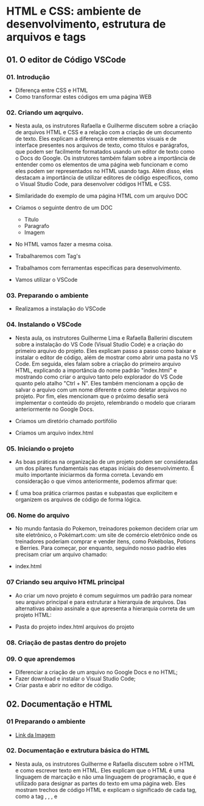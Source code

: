 # HTML e CSS: ambiente de desenvolvimento, estrutura de arquivos e tags

## 01. O editor de Código VSCode

### 01. Introdução

- Diferença entre CSS e HTML
- Como transformar estes códigos em uma página WEB

### 02. Criando um aqrquivo.

- Nesta aula, os instrutores Rafaella e Guilherme discutem sobre a criação de arquivos HTML e CSS e a relação com a criação de um documento de texto. Eles explicam a diferença entre elementos visuais e de interface presentes nos arquivos de texto, como títulos e parágrafos, que podem ser facilmente formatados usando um editor de texto como o Docs do Google. Os instrutores também falam sobre a importância de entender como os elementos de uma página web funcionam e como eles podem ser representados no HTML usando tags. Além disso, eles destacam a importância de utilizar editores de código específicos, como o Visual Studio Code, para desenvolver códigos HTML e CSS.

- Similaridade do exemplo de uma página HTML com um arquivo DOC
- Criamos o seguinte dentro de um DOC
	- Título
	- Paragrafo
	- Imagem
- No HTML vamos fazer a mesma coisa.
- Trabalharemos com Tag's
- Trabalhamos com ferramentas especificas para desenvolvimento. 
- Vamos utilizar o VSCode

### 03. Preparando o ambiente

- Realizamos a instalação do VSCode


### 04. Instalando o VSCode

- Nesta aula, os instrutores Guilherme Lima e Rafaella Ballerini discutem sobre a instalação do VS Code (Visual Studio Code) e a criação do primeiro arquivo do projeto. Eles explicam passo a passo como baixar e instalar o editor de código, além de mostrar como abrir uma pasta no VS Code. Em seguida, eles falam sobre a criação do primeiro arquivo HTML, explicando a importância do nome padrão "index.html" e mostrando como criar o arquivo tanto pelo explorador do VS Code quanto pelo atalho "Ctrl + N". Eles também mencionam a opção de salvar o arquivo com um nome diferente e como deletar arquivos no projeto. Por fim, eles mencionam que o próximo desafio será implementar o conteúdo do projeto, relembrando o modelo que criaram anteriormente no Google Docs.

- Criamos um diretório chamado portifólio
- Criamos um arquivo index.html

### 05. Iniciando o projeto

- As boas práticas na organização de um projeto podem ser consideradas um dos pilares fundamentais nas etapas iniciais do desenvolvimento. É muito importante iniciarmos da forma correta. Levando em consideração o que vimos anteriormente, podemos afirmar que:

- É uma boa prática criarmos pastas e subpastas que explicitem e organizem os arquivos de código de forma lógica.

### 06. Nome do arquivo

- No mundo fantasia do Pokemon, treinadores pokemon decidem criar um site eletrônico, o Pokémart.com: um site de comércio eletrônico onde os treinadores poderiam comprar e vender itens, como Pokébolas, Potions e Berries. Para começar, por enquanto, seguindo nosso padrão eles precisam criar um arquivo chamado:

- index.html

### 07 Criando seu arquivo HTML principal

- Ao criar um novo projeto é comum seguirmos um padrão para nomear seu arquivo principal e para estruturar a hierarquia de arquivos. Das alternativas abaixo assinale a que apresenta a hierarquia correta de um projeto HTML:

- Pasta do projeto
	index.html
	arquivos do projeto

### 08. Criação de pastas dentro do projeto

### 09. O que aprendemos

 - Diferenciar a criação de um arquivo no Google Docs e no HTML;
 - Fazer download e instalar o Visual Studio Code;
 - Criar pasta e abrir no editor de código.


## 02. Documentação e HTML

### 01 Preparando o ambiente

- [Link da Imagem](https://github.com/alura-cursos/html-logo/archive/refs/heads/main.zip)

### 02. Documentação e extrutura básica do HTML

- Nesta aula, os instrutores Guilherme e Rafaella discutem sobre o HTML e como escrever texto em HTML. Eles explicam que o HTML é uma linguagem de marcação e não uma linguagem de programação, e que é utilizado para designar as partes do texto em uma página web. Eles mostram trechos de código HTML e explicam o significado de cada tag, como a tag <!DOCTYPE html>, <html>, <head>, e <title>. Eles também mencionam a importância de procurar a documentação da linguagem e recomendam a página de introdução ao HTML do site W3Schools. No geral, é uma introdução importante para quem está começando a aprender HTML.

- Aprender a utilizar a documentação do HTML, CSS e JavaScript
- Vamos utilizar o site como documentação
- [3school](https://www.w3schools.com/html/)
- HTMl é uma linguagem de marcação de texto
	- Diferente de programação
	- HTML descreve a estrutura de uma página.
	- Marcar uma página inteira
- Vamos seguir a documentação e criar a nossa primeira página HTML
- Criamos de forma explicada as tag's abaixo:

	````html
		<!DOCTYPE html>
		<html>
		    <head>
		        <title>Portifólio</title>
		    </head>
		</html>
	````

### 03. A importancia da documentação

- O que é?
	- Guira de toda a pessoa desenvolvedora

- Importância:
	- No aprendizado e no desenvolvimento de aplicações

- Quando devmeos utilizar:
	- Sempre que precissarmos saber a extrutura de um método

- Oura forma de ajuda:
	- Comunidades como as seguintes:
		- [Stackoverflow](https://stackoverflow.com/)
		- [wrschools](https://www.w3schools.com/html/html_intro.asp)

 
### 04. Criando o corpo da página

- Nesta aula, Rafaella e Guilherme discutem sobre a estrutura básica de uma página web em HTML. Eles explicam que a tag <body> define o corpo do documento e é onde devemos adicionar todo o conteúdo visível da página, como cabeçalhos, parágrafos, imagens, hiperlinks, tabelas e listas.

Eles mostram como adicionar um título na página utilizando a tag <h1> e explicam que as tags de heading devem ser utilizadas para marcar títulos e subtítulos, seguindo uma ordem hierárquica.

Também explicam como adicionar um parágrafo na página utilizando a tag <p> e a importância de utilizar as tags apropriadas para cada tipo de conteúdo.

Por fim, mostram como adicionar uma imagem na página utilizando a tag <img>, especificando o caminho da imagem e adicionando um texto alternativo com a propriedade alt.

No geral, a aula aborda os conceitos básicos de estruturação de uma página web em HTML, enfatizando a importância de utilizar as tags corretas e adicionar texto alternativo nas imagens para melhorar a acessibilidade da página.

- Tudo que queremos vizualizar vai ficar dentro da tag <body></body>
- Tudo que queremos como titulo <h1></h1>
- O HTML interpresta de uma maneira diferente as determinadas Tag's.
- para mostrarmos uma imagem <img src="index.png">

- criamos o seguinte projeto
	````html
		<!DOCTYPE html>
		<html>
		    <head>
		        <title>Portifólio</title>
		    </head>    
		        <h1>Isso é um título</h1>        
		        <h2>Isso é um sub-título</h2>  
		        <p>Isto é um paragrafo</p>
		        <img src="html.png" alt="Logo do HTML 5">
		    </body>
		</html>
	````

### 05. Adicionando uma imagem:

- Nessa aula, aprendemos que para inserir uma imagem em sua página é necessário utilizar a tag <img>. Pensando nisso, considere o código a seguir:

	````html
		<!DOCTYPE html>
		<html>
		    <head>
		        <title>Portfólio</title>
		    </head>
		    <body>
		        <h1>Isso é um título</h1>
		        <p>Isso é um parágrafo</p>
		        <img scr="html.png" alt="Logo do HTML 5">
		    </body>
		</html>
	````

- A imagem só será exibida caso exista um arquivo de imagem chamado “html.png” salvo dentro da pasta do projeto.

- Apenas o texto alternativo será exibido e a imagem estará indisponível, porque o atributo src da tag <img> foi escrito incorretamente.

### 06. Quirks Mode e Live Server

- Nesta aula, os instrutores discutiram sobre a manipulação do código HTML de uma página web. Eles removeram a primeira linha do código, que indica a versão do HTML, e perceberam que a página entrou no "Modo Quirks". Explicaram que antigamente era necessário informar para qual navegador a página estava sendo construída, mas atualmente todos os navegadores sabem utilizar o HTML5. Em seguida, restauraram o <!DOCTYPE html> e utilizaram a extensão "Live Server" no VS Code para que a página seja atualizada automaticamente a cada salvamento do código. Isso evita a necessidade de atualizar a página manualmente a todo momento.

- Modo Quirks - era obrigado informar qual navegador a pagina estava sendo construida.
- Hoje todos os navegadores sabem usar em função do modo de compatibilidade. 

- Existe extensões que podem facilitar o nosso desenvolvimento
- Vamos usar uma extenção para vizualisar o nosso documento atualizado automáticamente. 
	- Live Server
- Com ele podemos ver os nossos ajustes em tempo real.

### 07. Quirks Mode

- Como vimos nessa aula, o uso do <!DOCTYPE html> é muito importante para que o navegador utilize o modo padrão e não o “Quirks Mode”. Pensando nisso, assinale a alternativa correta:

- O Quirks Mode é o modo em que o navegador adapta páginas web que estão em versões antigas para que funcionem, o que pode quebrar sua página em HTML 5. Portanto, esse modo deve ser evitado através do uso do <!DOCTYPE html>.

### 08. Para saber mais: Extensões do VSCode

- [Extensões mais usadas](https://www.alura.com.br/artigos/extensoes-vs-code-descubra-as-mais-usadas?_gl=1*1nifmbl*_ga*MTA2Njc5NzMwNS4xNjc4Mjc2NDU2*_ga_1EPWSW3PCS*MTcwNTA5Nzg2Ny42Mi4xLjE3MDUxMDI5NDguMC4wLjA.*_fplc*aDUzTSUyQjN5UVo2eE0zTVN6eHBzSURKYkpSUzNFSWVIVyUyQnRJOThWZmM0bDNsWmxiJTJCNVpOMUFCQ09Ua1pudDdoZDV3OCUyRmhmSmNOaWNYdXhjcG8zSmFTJTJCcU14UXI0JTJGVGo2UWd5NlVORlVSUmlqeHhvZURwQyUyRk9RM2RXU0tuQUElM0QlM0Q.)

### 09. Para saber mais sobre a extrutura do HTML

- A estrutura básica do HTML:
- Para criar um arquivo HTML devemos seguir um padrão:
	````html
		<!DOCTYPE html>
		<html lang="pt-br">
		<head>
		    <meta charset="UTF-8">
		    <meta http-equiv="X-UA-Compatible" content="IE=edge">
		    <meta name="viewport" content="width=device-width, initial-scale=1.0">
		    <title>Document</title>
		</head>
		<body>

		</body>
		</html>
	````

### 10. Mão na massa

- Caminho prático para aprimorar as abilidades tem tecnologias.
- Lísta de exercícios:

````html
<!DOCTYPE html>
<html>
    <head>
        <meta charset="ISO-UTF8">
        <title>Exercícios Mão na Massa 1</title>
    </head>    
        <h1>Resumindo em atividdes o que aprendemso nas primeiras aulas</h1>                
        <p>Nesta aula aprendemos o basico das tag's html para começarmos no mundo da prgramação front end e o aprendizado em tecnologia</p>
        <img src="html.png" alt="Logo do HTML 5">

        <h2>Participantes do projeto</h2>
        <ul>
           <li>Jackson</li>
           <li>Alison</li>
           <li>Natan</li>
        </ul>
        <h2>Idades dos participantes</h2>
        <ol>
            <li>18</li>
            <li>13</li>
            <li>14</li>
        </ol>

    </body>
</html>
````

### 11. Importantes pontos aprendidos nesta aula

- A importância da documentação W3S;
- O que é HTML e porque é considerada uma linguagem de marcação;
- Estruturar um documento HTML com tags e elementos;
- A utilidade da introdução <!DOCTYPE html>;
- Diferença entre a metainformação presente no <head> e o conteúdo presente no <body> de uma página HTML;
- Criar textos alternativos (alts) para uma imagem;
- Acessar a Developer Tools (Ferramentas para Desenvolvedores) de um navegador;
- Quirks mode (modo peculiaridade);
- Utilizar extensões no Visual Studio Code (Live Server por exemplo). 

## 03. Leyoout e tags semânticas

### 01. Projeto da aula anterior

### 02. Preparando o ambiente

- Acessamos o figma
- [figma](https://www.figma.com/)
- Posterior importamos o projeto da alura
- [Projeto da Alura](https://www.figma.com/file/dRdkkewTSz9Xu1TXoQkW0u/Portfolio---Curso-1?type=design&node-id=0%3A1&mode=design&t=XuGrUuV0WIAKkYVd-1)


- Duplicamos o figma da alura
- Duplicate to your drafts

### 03. Projeto no Figma

- Nesta aula, os instrutores Guilherme e Rafaella discutem sobre o processo de desenvolvimento de uma página web. Eles mencionam a importância de ter profissionais que fazem o design da página e aqueles que codificam o design utilizando HTML, CSS e outras tecnologias. Eles explicam que estão utilizando o Figma para desenvolver o projeto e que a designer da Alura, Isa, produziu o layout. Eles destacam que o desafio é codificar o HTML das telas já construídas, utilizando também o CSS para estilizar a página. No próximo passo, eles começarão a trabalhar com o HTML para codificar as telas do projeto.

- Dois tipos de profissional
	- Profissional que vai ter um formato, uma cor
	- Pegamos algo pronto para poder codificar. 
- Ferramenta que utilizamos é o figma para pegar algo pronto.
- Todos os elementos ja foram pré processados. 

- Como funciona o figma 
	- Vamos olhar a imagem e começar a codar
	- Pegaremos algumas informações
	- Vamos usar as seguintes abas:
		- Design
		- Inspecionar
	- Conseguimos ver muitas informações no figma
- Desafio vai ser transformar tudo na página WEB
- Conseguimos ver muitos pontos que já utilizamos 

### 04. Tags semânticas

- Nesta aula, Rafaella e Guilherme discutem sobre como transformar o design do Figma em código HTML. Eles falam sobre a estrutura básica de um documento HTML e mostram atalhos para criar essa estrutura de forma mais rápida. Também explicam o significado das tags <meta> presentes no código, incluindo a tag <meta> com o atributo http-equiv="X-UA-Compatible", que garante o uso da versão mais recente do Microsoft Edge. Eles destacam a importância da codificação UTF-8 para exibir corretamente caracteres especiais. Além disso, abordam a tag <title> para alterar o título da página e discutem sobre a estrutura semântica do HTML, separando os elementos em cabeçalho, conteúdo principal e rodapé. Por fim, mostram como criar essa estrutura básica utilizando as tags <header>, <main> e <footer>.

- Atalhos para iniciar um projeto HTMl com atalhos
	- Digitamos um ! e posterio damos um enter e ele cria toda a extrutura HTML
	````HTML
		<!DOCTYPE html>
		<html lang="en">
			<head>
			    <meta charset="UTF-8">
			    <meta name="viewport" content="width=device-width, initial-scale=1.0">
			    <title>Document</title>
			</head>
			<body>
			    
			</body>
		</html>
	````

- Esta TAg adapta conforme dispositivo.
	- <meta name="viewport" content="width=device-width, initial-scale=1.0">
- Planejar em partes o que vai se desenvolvido
- Em partes, podemos usar o figma para nos auxiliar.
- HTML construimos TAG's de forma semanticara para ajustar estas estruturas
- Estruturas principais
	- Cabecalho
	- Estrutura principal
	- Rodapé

````html
<!DOCTYPE html>
<html lang="pt-br">
	<head>
	    <meta charset="UTF-8">
	    <meta name="viewport" content="width=device-width, initial-scale=1.0">
	    <title>Portifólio</title>
	</head>
		<body>
		    <header></header>
		    <main></main>
		    <footer></footer>    
		</body>
</html>
````

### 05. Acelere sua produtividade no VScode com Emmet

- Para resolver esse problema, podemos contar com o auxílio do Emmet, uma extensão poderosa e amplamente utilizada no VSCode. O Emmet: https://docs.emmet.io/ é uma ferramenta que permite escrever códigos HTML e CSS de forma extremamente rápida e produtiva. Ele utiliza abreviações para gerar estruturas complexas de código com apenas alguns comandos, aumentando significativamente a eficiência do desenvolvedor.

- Emmet, anteriormente conhecido como Zen Coding, é uma ferramenta de codificação avançada desenvolvida por Sergey Chikuyonok. Ele foi projetado para facilitar a escrita de código HTML e CSS de forma rápida e simplificada. O Emmet oferece uma maneira inteligente de criar estruturas complexas por meio de abreviações fáceis de lembrar.

- [emmet](https://docs.emmet.io/)

### 06. Desenvolvendo o HTML

- Nesta aula, Rafaella e Guilherme discutem sobre como estruturar uma página web em HTML. Eles explicam a importância de planejar a estrutura da página com base no design do projeto no Figma. Começam adicionando o título da página usando a tag <h1>. Rafaella mostra como destacar uma parte do texto usando a tag <strong>. Em seguida, adicionam um parágrafo usando a tag <p>. Guilherme explica que os botões serão representados por tags âncora <a>, que permitem redirecionar para outras páginas. Adicionam os links para o Instagram e o GitHub. Rafaella mostra como adicionar uma imagem usando a tag <img>, e eles baixam a imagem do Figma e a adicionam ao código. Ressaltam que ainda é necessário estilizar a página para que fique igual ao design do projeto no Figma.

- Olhamos ao nosso projeto do figma e começamos a desenvolver
- Começando:
	- Primeiramente olhamos para o nosso HTML 
	- No figma começamos da esquerda para a direita
- Pegamos o texto e colocamos na tag h1
- setamos o texto de forma forte <strong>
	- Ajustamos um paragrafo com o descritivo do que estamos
- Vamos usar uma tag angular para direcionar para algum ponto. 
	- <a href="https://instagram.com/rs.willian">Instagram</a>
    - <a href="https://github.com/Wastiel">Github</a>
	
- O nosso código no final fica da seguinte maneira
	````html
		<!DOCTYPE html>
		<html lang="pt-br">
		<head>
		    <meta charset="UTF-8">
		    <meta name="viewport" content="width=device-width, initial-scale=1.0">
		    <title>Portifólio</title>
		</head>
		<body>
		    <header></header>
		    <main>
		        <h1>
		            Eleve seu negócio digital a outro nível 
		            <strong>com um front-end de qualidade<strong>
		        </h1>
		        <p>Olá! Sou Willian Silva, aspirante a desenvolvedor front-end, com foco em Angular, HTML e CSS. Ajudao pequenos negócios e designers a colocarem em prática boas ideias. Vamos juntos alavancar seu negócio com tecnologia e inovação? 
		        </p>
		        <a href="https://instagram.com/rs.willian">Instagram</a>
		        <a href="https://github.com/Wastiel">Github</a>
		    </main>
		    <footer></footer>    
		</body>
		</html>
	````
 ### 07. Para saber mais: tags semânticas

 - Quando começamos um arquivo HTML, há uma estrutura padrão que é usada em qualquer projeto. É importante saber quais são as tags que precisam ser implementadas e entender suas funções dentro do código. Para facilitar esse processo, utilizamos as tags semânticas, que são tags descritivas sobre o conteúdo que armazenam, como é o caso das tags <header>, <main> e <footer>, que conhecemos nessa aula. Elas servem tanto para otimizar a leitura pelos navegadores, como pelas pessoas desenvolvedoras que vão fazer a manutenção do código.

- Para aprender mais sobre as tags que fazem parte da base de um arquivo HTML, você pode ler a documentação MDN “Semântica” e conhecer outros elementos semânticos disponíveis para tornar o seu código mais claro, seja para outras pessoas programadoras, para navegadores ou mecanismos de buscas.

- [semantica](https://developer.mozilla.org/pt-BR/docs/Glossary/Semantics)

### 08. sobre os metadados

- Quando construímos a estrutura básica de tags do HTML, inserimos meta tags dentro da tag <head>. As tags meta determinam os metadados, que são as informações sobre dados de um documento HTML. Logo abaixo, podemos visualizar os metadados que colocamos no código do projeto Portfolio.

- O metadado http-equiv="X-UA-Compatible" content="IE=edge" é utilizado para configurar a página web no Internet Explorer, para que ela esteja sempre em sua versão mais recente.

- O metadado charset="UTF-8" é empregado para repassar aos navegadores qual é o formato de codificação de caracteres utilizado naquele documento.

### 09. Usando Tags Semânticas

- Vimos nas aulas que para escrever um título, um parágrafo, precisamos respeitar uma estrutura básica do HTML. Diante disso, qual das alternativas abaixo contempla a estrutura correta para obtermos como resultado um título e dois parágrafos conforme o exemplo abaixo:

- ALURA - Mergulhe em Tecnologia!
Você vai estudar, praticar, discutir e se aprofundar em uma plataforma que respira tecnologia.
Mergulhe com profundidade e navegue em outras áreas de Tecnologia. Profissional em T. 
	````html
	<h1>ALURA - Mergulhe em Tecnologia!</h1>  
	<p>Você vai estudar, praticar, discutir e se aprofundar em uma plataforma que respira tecnologia.</p>
	<p> Mergulhe com profundidade e navegue em outras áreas de Tecnologia. Profissional em T </p>
	````
### 10. Diferenças entre ancora e botao

- Vimos que para desenvolver diferentes funcionalidades do HTML precisamos entender o comportamento das tags, e que, embora muitas vezes duas ou mais tags sejam parecidas em nome ou finalidade, cada uma é específica à certa situação. Dessa maneira, pensando nas tags <button> de botão e <a> de âncora, marque a alternativa correta que indique a diferença entre elas:

- A tag <button> é diferente da tag <a>, pois, além da semântica, a finalidade também é outra. Usamos <button> para criar um botão de ação e <a> para indicar um link.

### 11. Mão na massa

````html
<!DOCTYPE html>
<html lang="pt-br">
<head>
    <meta charset="UTF-8">
    <meta name="viewport" content="width=device-width, initial-scale=1.0">
    <title>Portifólio</title>
</head>
<body>
    <header></header>
    <main>
        <h1>
            Eleve seu negócio digital a outro nível 
            <strong>com um front-end de qualidade<strong>
        </h1>
        <p>Olá! Sou Willian Silva, aspirante a desenvolvedor front-end, com foco em Angular, HTML e CSS. Ajudao pequenos negócios e designers a colocarem em prática boas ideias. Vamos juntos alavancar seu negócio com tecnologia e inovação? 
        </p>
        <a href="https://instagram.com/rs.willian">Instagram</a>
        <a href="https://github.com/Wastiel">Github</a>
        <img src="imagem_pessoal.jpg" alt="Imagem Pessoal Willian">
    </main>
    <footer></footer>    
</body>
</html>
````

### 12. O que Aprendemos:

- Como consultar o layout do projeto no Figma;
- Escrever o código base do arquivo HTML, usando as tags semânticas que fazem parte da estrutura básica do arquivo;
- A função de cada tag meta.

## 04. Estilizando o projeto com CSS

### 01. Projeto da aula anterior


### 02. Como funciona o CSS

- Nesta aula, Guilherme e Rafaella discutem sobre a importância do CSS na estilização de páginas web. Eles explicam que o CSS é responsável por definir como os elementos devem ser exibidos visualmente, como cores, tamanhos e posicionamentos. O CSS permite aplicar diferentes estilos a um mesmo HTML, utilizando diferentes arquivos .css. Além disso, eles mencionam que o CSS resolveu um problema do HTML, separando a formatação de estilo do código HTML, o que torna as páginas mais visualmente agradáveis e eficientes. O CSS é armazenado em arquivos .css, assim como o HTML é armazenado em arquivos .html.

- Documentação do w3school
- [w3schools](https://www.w3schools.com/)
- Folhas de estilo em cascata.
- Como os elementos HTML devem ser exibidos na tela
- Cor, posicionamento, tamanho, leyaute e etc..
- CSS resulveu um grande problema. 
- Vamos salvar as configurações em um arquivo externo. 

### 03. Incluindo CSS na página

- No vídeo anterior, você aprendeu que as “Folhas de Estilos em Cascata” (CSS) descrevem um conjunto de regras de formatação que controlam a aparência de uma página da internet. Pensando nisso, marque a alternativa correta que apresente a boa prática recomendada na hora de utilizar o CSS:

- É recomendado criar um arquivo CSS externo com extensão .css e incluí-lo na estrutura head do HTML. Assim, conseguimos ter uma estrutura de estilos universal para várias páginas.

### 04. Criando O CSS

- Nesta aula, Rafaella e Guilherme discutem sobre a criação de um arquivo CSS e a estilização de uma página web. Eles explicam a importância de começar pela cor de fundo e cor do texto. Mostram como definir a tag <body> no CSS e como autocompletar propriedades no editor de código. Também ensinam a linkar o arquivo CSS no HTML e como alterar a cor do texto. Por fim, mencionam que os links serão estilizados posteriormente.

- por padrão ciramos um estilo CSS. 
	- style.css
- Vamos começar pela cor do texto. 
- Dentro do arquivo CSS, conseguimos alterar uma tag.
- Formato cascada
- criamos o link do arquivo de estilo com o HTML, dentro do nosso próprio HTML
	- <link rel="stylesheet" href="style.css">

### 05. Estilizando o HTML com CSS

- Para que os estilos em CSS sejam aplicados nos elementos HTML, a folha de estilos precisa estar conectada corretamente no documento HTML através de uma tag <link>, caso contrário, os estilos não serão aplicados.

- Das alternativas abaixo, selecione aquela que apresenta a forma correta de escrever a tag <link> e o local que deve conter essa tag:

	````html
	       <head>
            <link rel="stylesheet" href="nomedoarquivo.css">
        </head>
	````

### 06. Cor de fundo

- Qual das alternativas troca a cor de fundo para vermelho (red)?

	````css
	body {
	  background-color: red;
	  color: blue;
	  font-family: 'Comic Sans MS', sans-serif;
	  font-size: 16px;
	  line-height: 1.5;
	}
	````

### 07. Faça como eu fiz: estilize seu TML

````css
	body {
    background-color: black;
    color: white;
	}
````

### 08. Mão na massa

### 09. O que Aprendemos 

- O que é CSS (Cascading Style Sheets);
- Estilização na prática;
- Propriedades CSS;
- Criar um arquivo externo para estilizar a página;
- Integrar o arquivo CSS ao arquivo HTML.


## 05. Super Estilizando o seu CSS

### 01. Projeto aula anterior

### 02. Cores no CSS

- Nesta aula, Guilherme e Rafaella discutem sobre a representação de cores no Figma e no CSS. Eles explicam que é possível utilizar palavras-chave ou a notação hexadecimal RGB para definir as cores no CSS. Eles também mencionam a importância de adicionar o símbolo "#" antes do valor da cor. Além disso, falam sobre a existência de uma tabela de cores na documentação oficial do Mozilla e a possibilidade de utilizar ferramentas como a roda de cores do Adobe para escolher paletas harmoniosas. No final, eles decidem utilizar as cores "black" e "#F6F6F6" como padrão para o projeto.

- Represnetar cores em formatos diferentes
	- Palavra Chave
	- Valores hex RGB

- Cores faz parte do trabalho do UX
- [Rotas de Cores Adobe](https://color.adobe.com/pt/create/color-wheel)


### 03. para saber mais: escolhendo as cores do projeto

- Utilizamos o CSS para alterar os estilos dos elementos, como por exemplo a cor de fundo, fontes, margens, etc.

- Pensando nisso, qual atributo do CSS utilizamos quando queremos alterar a cor de fundo do <body> para a cor branca?

````css
body{  background: #FFFFFF;}
body{  background-color: #FFFFFF;}
````

### 04. Cor de fundo

- Nesta aula, Rafaella e Guilherme discutem sobre a estilização de elementos de texto em um projeto de Front-end. Eles utilizam a tag <strong> para destacar um trecho específico do título e aplicam a cor hexadecimal #22D4FD a essa tag no arquivo style.css. No entanto, eles percebem que essa cor também é aplicada a outras ocorrências da tag <strong>, o que não é desejado. Eles concluem que precisarão encontrar uma forma de indicar que apenas uma dessas tags usará a cor azul claro.

- Destacar o texto 
- Criamos um style para o solicitado

````CSS
strong {
    color: #22d4fd
}
````
### 05. Destacando o texto

- Nesta aula, os instrutores discutem sobre a estilização de elementos de texto em um projeto de Front-end. Eles utilizam a tag <strong> para destacar um trecho específico do título e aplicam a cor hexadecimal #22D4FD a essa tag no arquivo style.css. No entanto, eles percebem que essa cor também é aplicada a outras ocorrências da tag <strong>, o que não é desejado. Eles concluem que precisarão encontrar uma forma de indicar que apenas uma dessas tags usará a cor azul claro.

````css
body {
    background-color: black;
    color: #F6F6F6;
}

strong {
    color: #22d4fd
}
````

### 06. Para saber mais: destacando o texto

- TAG SPAN

````css
body {
    background-color: black;
    color: #F6F6F6;
}

strong {
    color: #22d4fd
}
span{
    color: #22D4FD;
    border: 1px solid #22D4FD;
    padding: 10px;
}
````

### 07. Projeto Final do curso

- [projeto final do curso](https://github.com/alura-cursos/Portifolio-HTML-e-CSS/tree/aula_5)

### 08. Desafio: Compartilhando seu projeto com o mundo

### 09. Mão na massa

### 10. Para ir mais fundo

Aqui está uma lista de referências para você se aprofundar nos estudos, aprimorar seus conhecimentos e adquirir novas habilidades.

- [HTMl, CSS e JavaScript - Diferenças](https://www.alura.com.br/artigos/html-css-e-js-definicoes?_gl=1*fqrcrp*_ga*MTA2Njc5NzMwNS4xNjc4Mjc2NDU2*_ga_1EPWSW3PCS*MTcwNTE4MjA5OS42Ni4xLjE3MDUxODI2NzUuMC4wLjA.)
Este artigo apresenta uma visão geral das três principais linguagens utilizadas no front-end da programação web. O HTML, sendo uma linguagem de marcação, é usado para estruturar elementos numa página web, enquanto o CSS é uma linguagem de estilo que define a aparência estética dos elementos HTML. Por outro lado, o JavaScript é uma linguagem de programação que adiciona dinamismo e interatividade às páginas web.

- [HTML para Iniciantes](https://www.hostinger.com.br/tutoriais/o-que-e-html-conceitos-basicos)
Este artigo oferece uma introdução clara ao HTML, explicando sua função, estrutura básica, e como ele é usado na criação de páginas web. É uma leitura fundamental para entender a base do desenvolvimento web.


- [Introdução às tags HTML - (Gratuito, Inglês, Tutorial)](https://www.w3schools.com/tags/)
Um guia detalhado sobre as diversas tags HTML disponíveis. Cada tag é explicada com exemplos práticos, facilitando o entendimento de como usar tags para estruturar uma página web.

- [Tutorial de HTML Básico - MDN Web Docs (Gratuito, Português, Online)](https://www.w3schools.com/tags/)
A MDN Web Docs apresenta um guia para iniciantes sobre HTML, cobrindo os conceitos fundamentais e estrutura de um documento HTML. Este tutorial é detalhado e está disponível em português, sendo uma excelente referência para quem está começando.

- [Guia de referência rápida de HTML - HTML Dog (Gratuito, Inglês, Online)](https://developer.mozilla.org/pt-BR/docs/Learn/Getting_started_with_the_web/HTML_basics)
- HTML Dog fornece um guia de referência rápida para tags HTML, atributos, e exemplos. É um recurso útil para consulta rápida durante a prática de codificação ou para esclarecer dúvidas específicas.

- [Estrutura básica de uma página HTML - HTML Dog (Gratuito, Inglês, Online)](https://htmldog.com/references/html/)
- HTML Dog oferece um guia simples e claro sobre a estrutura básica de uma página HTML, explicando a importância de cada seção, incluindo <body>, <head>, <h1>, <p>, e <img>.

- [Tutorial de acessibilidade na web - WebAIM (Gratuito, Inglês, Online)](https://htmldog.com/guides/html/beginner/)
- O WebAIM fornece um tutorial introdutório sobre acessibilidade na web, essencial para entender como tornar o conteúdo acessível a todos os usuários, incluindo aqueles que usam leitores de tela.

- [Modo Quirks e padrões em navegadores - MDN Web Docs (Gratuito, Inglês, Online)](https://webaim.org/intro/)
- A MDN Web Docs oferece uma visão detalhada sobre o Modo Quirks e o Modo Standards, explicando como os navegadores interpretam códigos HTML baseados na presença ou ausência do DOCTYPE.

- [Uso de extensões no Visual Studio Code - Visual Studio Code Docs (Gratuito, Inglês, Online)](https://code.visualstudio.com/docs/editor/extension-gallery)
- Documentação oficial do Visual Studio Code sobre como utilizar extensões, incluindo a instalação e configuração do Live Server, que permite a atualização automática da página HTML durante o desenvolvimento.

- [Live Server Extension para Visual Studio Code - GitHub (Gratuito, Inglês, Online)](https://github.com/ritwickdey/vscode-live-server)
- Página oficial da extensão Live Server no GitHub, fornecendo detalhes sobre suas funcionalidades, instalação e uso, essencial para um desenvolvimento de páginas web mais eficiente.

- [UX/UI Design: Fundamentos para a qualidade na interface de usuário - Interaction Design Foundation (Gratuito/Pago, Inglês, Online)](https://www.interaction-design.org/literature/topics/ux-design)
- A Interaction Design Foundation oferece recursos educativos abrangentes sobre UX/UI Design, fundamentais para entender a importância do design na experiência do usuário.

- [Dicas de CSS (Gratuito, Inglês, Online)](https://css-tricks.com/guides/)
- CSS Tricks apresenta tutoriais completos e dicas sobre CSS, essencial para estilizar páginas da web de acordo com as especificações de design.

- [Guia de estruturação de páginas HTML com semântica - MDN Web Docs (Gratuito, Inglês, Online)](https://developer.mozilla.org/en-US/docs/Web/HTML/Element)
- Um guia completo sobre a estruturação de páginas HTML, enfatizando o uso de tags semânticas como <header>, <main>, e <footer>, essencial para criar páginas bem organizadas e acessíveis.

- [Utilizando Emmet para acelerar o desenvolvimento HTML - CSS-Tricks (Gratuito, Inglês, Online)](https://css-tricks.com/emmet/)
- Um artigo detalhado sobre como utilizar Emmet, uma ferramenta de produtividade para desenvolvimento web, para acelerar a escrita de códigos HTML, incluindo a geração automática da estrutura básica da página.

- [Introdução ao HTML5 e tags semânticas - HTML.com (Gratuito, Inglês, Online)](Introdução ao HTML5 e tags semânticas - HTML.com (Gratuito, Inglês, Online))
- Um guia abrangente sobre HTML5, destacando a importância e o uso de tags semânticas como <header>, <main>, <footer>, e <strong>, essenciais para criar uma estrutura de página clara e acessível.

- [Uso efetivo de tags âncora em HTML - W3Schools (Gratuito, Inglês, Online)](https://www.w3schools.com/html/html_links.asp)
- Este recurso explica como usar tags âncora (<a>) em HTML, um componente fundamental para criar links que redirecionam para outras páginas ou recursos.

- [Como inserir Imagens em HTML - MDN Web Docs (Gratuito, Inglês, Online)](https://developer.mozilla.org/en-US/docs/Web/HTML/Element/img)
- Um guia detalhado sobre a tag <img> em HTML, incluindo como usar o atributo src para inserir imagens e a importância do atributo alt para acessibilidade.

- [Práticas recomendadas para design responsivo - Smashing Magazine (Gratuito, Inglês, Online)](https://www.smashingmagazine.com/2011/01/guidelines-for-responsive-web-design/)
- Este artigo aborda as melhores práticas para design responsivo em desenvolvimento web, algo crucial para garantir que um site funcione bem em todos os dispositivos e tamanhos de tela.

- [Introdução ao CSS - W3Schools (Gratuito, Inglês, Online)](https://www.w3schools.com/css/)
- Um recurso introdutório ao CSS, oferecendo lições passo a passo sobre como usar CSS para melhorar a aparência das páginas HTML, abordando desde a formatação básica até conceitos mais avançados.

- [Como utilizar folhas de estilo em cascata (CSS) - MDN Web Docs (Gratuito, Inglês, Online)](https://developer.mozilla.org/en-US/docs/Web/CSS)
- Este recurso da MDN Web Docs explica em detalhes como usar CSS para estilizar elementos HTML, incluindo como criar e vincular arquivos CSS externos.

- [Guia de cores e fontes em CSS - Adobe Color (Gratuito, Inglês, Online)](https://color.adobe.com/create/color-wheel)
- Este guia da Adobe ajuda a entender como combinar cores e escolher fontes em CSS, alinhando o design da página web com as especificações do projeto no Figma.

- [Hipsters ponto tech episódio #09 CSS: cansei de ser simples - (Gratuito, Português, Áudio)](https://www.hipsters.tech/css-cansei-de-ser-simples-hipsters-09/)
- Esse episódio é uma excelente opção para aqueles interessados em entender não apenas como usar CSS, mas também para compreender os desafios e soluções que envolvem o uso eficaz dessa linguagem na estilização de páginas web.

### 11. O que aprendemos?

- Utilizar as cores no CSS;
- Utilizar as cores hexadecimais no CSS;
- Utilizar paleta de cores de terceiros;
- Alterar as cores de fundo e dos textos;
- Extrair a cor do Figma para utilizar no CSS;
- Destacar o texto e alterar a cor do texto em destaque.

### 12. Conclusão

### 13. Créditos